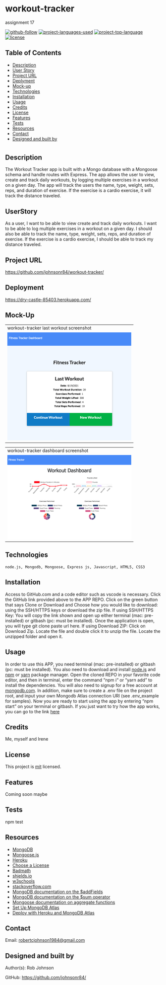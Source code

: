  # workout-tracker
 assignment 17

  [![github-follow](https://img.shields.io/github/followers/johnsonr84?label=Follow&logoColor=lightgrey&style=social)](https://github.com/johnsonr84)
  [![project-languages-used](https://img.shields.io/github/languages/count/johnsonr84/readme-generator?color=orange)](https://github.com/johnsonr84/workout-tracker)
  [![project-top-language](https://img.shields.io/github/languages/top/johnsonr84/readme-generator?color=yellow)](https://github.com/johnsonr84/workout-tracker)
  [![license](https://img.shields.io/badge/license-mit-brightgreen.svg)](https://choosealicense.com/licenses/mit/)

  ## Table of Contents 
  * [Description](#Description)
  * [User Story](#UserStory)
  * [Project URL](#Project-URL)
  * [Deplyment](#Deployment)
  * [Mock-up](#Mock-up)
  * [Technologies](#Technologies)
  * [Installation](#Installation)
  * [Usage](#Usage)
  * [Credits](#Credits)
  * [License](#License)
  * [Features](#Features)
  * [Tests](#Tests)
  * [Resources](#Resources)
  * [Contact](#Contact)
  * [Designed and built by](#Designed-and-built-by)
  #
  
  ## Description 
  The Workout Tracker app is built with a Mongo database with a Mongoose schema and handle routes with Express. The app allows the user to view, create and track daily workouts, by logging multiple exercises in a workout on a given day. The app will track the users the name, type, weight, sets, reps, and duration of exercise. If the exercise is a cardio exercise, it will track the distance traveled. 

  ## UserStory 
  As a user, I want to be able to view create and track daily workouts. I want to be able to log multiple exercises in a workout on a given day. I should also be able to track the name, type, weight, sets, reps, and duration of exercise. If the exercise is a cardio exercise, I should be able to track my distance traveled.

  ## Project URL
  https://github.com/johnsonr84/workout-tracker/ 

  ## Deployment
  https://dry-castle-85403.herokuapp.com/


  ## Mock-Up
   <table>
    <tr>
      <td>workout-tracker last workout screenshot</td>
    </tr>
    <tr>
      <td><img src="assets/img/workout-tracker-demo_1.png" width=400px alt="screenshot of workout-tracker"></td>
    </tr>
  </table>
  <table>
    <tr>
      <td>workout-tracker dashboard screenshot</td>
    </tr>
     <tr>
      <td><img src="assets/img/workout-tracker-demo_2.png" width=400px alt="screenshot of workout-tracker"></td>
    </tr>
  </table>

  ## Technologies 
  ```
  node.js, Mongodb, Mongoose, Express js, Javascript, HTML5, CSS3
  ```

  ## Installation 
  Access to GitHub.com and a code editor such as vscode is necessary. Click the GitHub link provided above to the APP REPO. Click on the green button that says Clone or Download and Choose how you would like to download: using the SSH/HTTPS keys or download the zip file. If using SSH/HTTPS Key: You will copy the link shown and open up either terminal (mac: pre-installed) or gitbash (pc: must be installed). Once the application is open, you will type git clone paste url here. If using Download ZIP: Click on Download Zip. Locate the file and double click it to unzip the file. Locate the unzipped folder and open it.

  ## Usage 
  In order to use this APP, you need terminal (mac: pre-installed) or gitbash (pc: must be installed). You also need to download and install [node.js](https://nodejs.org/en/) and [npm](www.npmjs.com) or [yarn](https://yarnpkg.com/) package manager. Open the cloned REPO in your favorite code editor, and then in terminal, enter the command “npm i“ or “yarn add”  to install the dependencies. You will also need to signup for a free account at [mongodb.com](https://www.mongodb.com/). In addition, make sure to create a .env file on the project root, and input your own Mongodb Atlas connection URI (see .env_example for samples). Now you are ready to start using  the app by entering “npm start” on your terminal or gitbash. If you just want to try how the app works, you can go to the link [here](<heroku deployment url>)

  ## Credits 
  Me, myself and Irene 

  ## License 
  This project is [mit](https://choosealicense.com/licenses/mit/) licensed.

  ## Features
  Coming soon maybe 

  ## Tests
  npm test 

  ## Resources
  * [MongoDB](https://www.mongodb.com/cloud/atlas) 
  * [Mongoose.js](https://mongoosejs.com/)
  * [Heroku](https://www.heroku.com/home)
  * [Choose a License](https://choosealicense.com/)
  * [Badmath](https://img.shields.io/github/languages/top/nielsenjared/badmath)
  * [shields.io](https://shields.io/)
  * [w3schools](https://www.w3schools.com/)
  * [stackoverflow.com](https://stackoverflow.com/)
  * [MongoDB documentation on the $addFields](https://docs.mongodb.com/manual/reference/operator/aggregation/addFields/)
  * [MongoDB documentation on the $sum operator](https://docs.mongodb.com/manual/reference/operator/aggregation/sum/)
  * [Mongoose documentation on aggregate functions](https://mongoosejs.com/docs/api.html#aggregate_Aggregate)
  * [Set Up MongoDB Atlas](../04-Important/MongoAtlas-Setup.md)
  * [Deploy with Heroku and MongoDB Atlas](../04-Important/MongoAtlas-Deploy.md)

  ## Contact
  Email: robertcjohnson1984@gmail.com 

  ## Designed and built by
  Author(s): Rob Johnson  

  GitHub: https://github.com/johnsonr84/ 